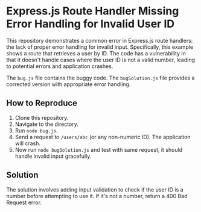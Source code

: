 # Express.js Route Handler Missing Error Handling for Invalid User ID

This repository demonstrates a common error in Express.js route handlers: the lack of proper error handling for invalid input.  Specifically, this example shows a route that retrieves a user by ID.  The code has a vulnerability in that it doesn't handle cases where the user ID is not a valid number, leading to potential errors and application crashes.

The `bug.js` file contains the buggy code. The `bugSolution.js` file provides a corrected version with appropriate error handling.

## How to Reproduce
1. Clone this repository.
2. Navigate to the directory.
3. Run `node bug.js`.
4. Send a request to `/users/abc` (or any non-numeric ID). The application will crash.
5. Now run `node bugSolution.js` and test with same request, it should handle invalid input gracefully.

## Solution
The solution involves adding input validation to check if the user ID is a number before attempting to use it. If it's not a number, return a 400 Bad Request error.